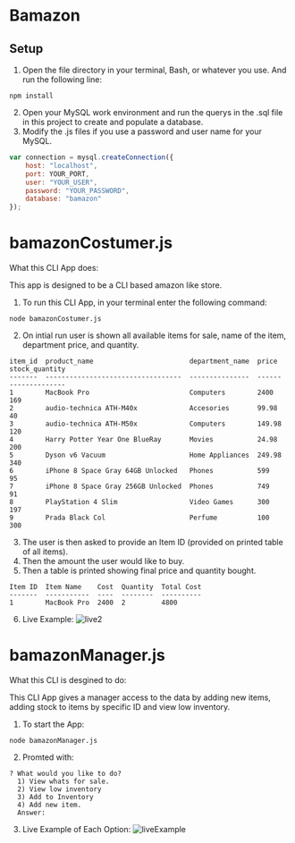 # Bamazon
## Setup
1. Open the file directory in your terminal, Bash, or whatever you use. And run the following line:
```
npm install
```
2. Open your MySQL work environment and run the querys in the .sql file in this project to create and populate a database.
3. Modify the .js files if you use a password and user name for your MySQL.
```javascript
var connection = mysql.createConnection({
    host: "localhost",
    port: YOUR_PORT,
    user: "YOUR_USER",
    password: "YOUR_PASSWORD",
    database: "bamazon"
});
```

# bamazonCostumer.js
What this CLI App does:

This app is designed to be a CLI based amazon like store.

1. To run this CLI App, in your terminal enter the following command:
```
node bamazonCostumer.js
```

2. On intial run user is shown all available items for sale, name of the item, department price, and quantity.
```
item_id  product_name                        department_name  price   stock_quantity
-------  ----------------------------------  ---------------  ------  --------------
1        MacBook Pro                         Computers        2400    169
2        audio-technica ATH-M40x             Accesories       99.98   40
3        audio-technica ATH-M50x             Computers        149.98  120
4        Harry Potter Year One BlueRay       Movies           24.98   200
5        Dyson v6 Vacuum                     Home Appliances  249.98  340
6        iPhone 8 Space Gray 64GB Unlocked   Phones           599     95
7        iPhone 8 Space Gray 256GB Unlocked  Phones           749     91
8        PlayStation 4 Slim                  Video Games      300     197
9        Prada Black Col                     Perfume          100     300
```
3. The user is then asked to provide an Item ID (provided on printed table of all items).
4. Then the amount the user would like to buy.
5. Then a table is printed showing final price and quantity bought.
```
Item ID  Item Name    Cost  Quantity  Total Cost
-------  -----------  ----  --------  ----------
1        MacBook Pro  2400  2         4800
```

6. Live Example:
![live2](live2.gif)
# bamazonManager.js

What this CLI is desgined to do:

This CLI App gives a manager access to the data by adding new items, adding stock to items by specific ID and view low inventory.

1. To start the App:
```
node bamazonManager.js
```

2. Promted with:
```
? What would you like to do?
  1) View whats for sale.
  2) View low inventory
  3) Add to Inventory
  4) Add new item.
  Answer:
```
3. Live Example of Each Option:
![liveExample](liveExample.gif)
